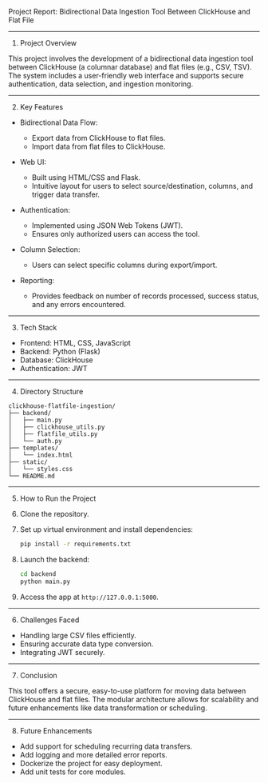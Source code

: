 Project Report: Bidirectional Data Ingestion Tool Between ClickHouse and Flat File

---

1. Project Overview

This project involves the development of a bidirectional data ingestion tool between ClickHouse (a columnar database) and flat files (e.g., CSV, TSV). The system includes a user-friendly web interface and supports secure authentication, data selection, and ingestion monitoring.

---

2. Key Features

- Bidirectional Data Flow:
  - Export data from ClickHouse to flat files.
  - Import data from flat files to ClickHouse.

- Web UI:
  - Built using HTML/CSS and Flask.
  - Intuitive layout for users to select source/destination, columns, and trigger data transfer.

- Authentication:
  - Implemented using JSON Web Tokens (JWT).
  - Ensures only authorized users can access the tool.

- Column Selection:
  - Users can select specific columns during export/import.

- Reporting:
  - Provides feedback on number of records processed, success status, and any errors encountered.

---

3. Tech Stack

- Frontend: HTML, CSS, JavaScript
- Backend: Python (Flask)
- Database: ClickHouse
- Authentication: JWT

---

4. Directory Structure

```
clickhouse-flatfile-ingestion/
├── backend/
│   ├── main.py
│   ├── clickhouse_utils.py
│   ├── flatfile_utils.py
│   └── auth.py
├── templates/
│   └── index.html
├── static/
│   └── styles.css
└── README.md
```

---

5. How to Run the Project

1. Clone the repository.
2. Set up virtual environment and install dependencies:
   ```bash
   pip install -r requirements.txt
   ```
3. Launch the backend:
   ```bash
   cd backend
   python main.py
   ```
4. Access the app at `http://127.0.0.1:5000`.

---

6. Challenges Faced

- Handling large CSV files efficiently.
- Ensuring accurate data type conversion.
- Integrating JWT securely.

---

7. Conclusion

This tool offers a secure, easy-to-use platform for moving data between ClickHouse and flat files. The modular architecture allows for scalability and future enhancements like data transformation or scheduling.

---

8. Future Enhancements

- Add support for scheduling recurring data transfers.
- Add logging and more detailed error reports.
- Dockerize the project for easy deployment.
- Add unit tests for core modules.
